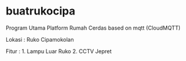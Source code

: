 # buatrukocipa
Program Utama Platform Rumah Cerdas based on mqtt (CloudMQTT)


Lokasi : Ruko Cipamokolan


Fitur : 1. Lampu Luar Ruko
        2. CCTV Jepret
